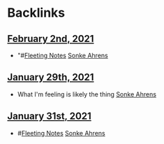 
# Backlinks
## [February 2nd, 2021](<February 2nd, 2021.md>)
- "#[Fleeting Notes](<Fleeting Notes.md>) [Sonke Ahrens](<Sonke Ahrens.md>)

## [January 29th, 2021](<January 29th, 2021.md>)
- What I'm feeling is likely the thing [Sonke Ahrens](<Sonke Ahrens.md>)

## [January 31st, 2021](<January 31st, 2021.md>)
- #[Fleeting Notes](<Fleeting Notes.md>) [Sonke Ahrens](<Sonke Ahrens.md>)

